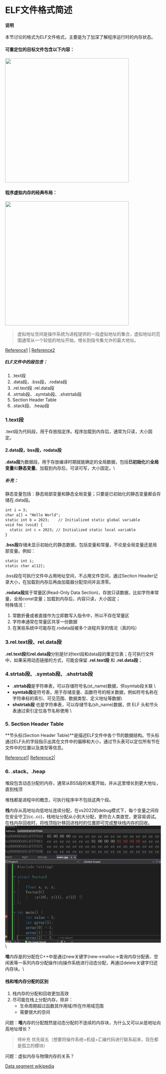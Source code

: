 # ELF文件格式简述

#### 说明
本节讨论的格式为ELF文件格式，主要是为了加深了解程序运行时的内存状态。

#### 可重定位的目标文件包含以下内容：
<picture>
  <img width=400 height=400 src="https://github.com/user-attachments/assets/fd2e0e26-ff90-48f4-aa1a-63bcfa49d2bf">
</picture>


#### 程序虚拟内存的经典布局：

<picture>
  <img width=400 height=400 src="https://github.com/user-attachments/assets/0d4d3542-c8e2-465f-8e6e-9c97498cf0c6">
</picture>

> 虚拟地址空间是操作系统为进程提供的一段虚拟地址的集合，虚拟地址的范围通常从一个较低的地址开始，增长到指令集允许的最大地址。


[Reference1](https://refspecs.linuxbase.org/LSB_3.0.0/LSB-Embedded/LSB-Embedded/specialsections.html#:~:text=)
|
[Reference2](https://www.cnblogs.com/zhcpku/p/14437940.html?utm_source=chatgpt.com)

##### ELF文件中的段包含：
1. .text段
2. .data段，.bss段，.rodata段
3. .rel.text段 .rel.data段
4. .strtab段、.symtab段、.shstrtab段
5. Section Header Table
6. .stack段、.heap段

### 1.text段

.text段为代码段，用于存放指定序。程序加载到内存后，通常为只读，大小固定。

#### 2.data段，bss段，rodata段
**.data段**为数据段，用于存放编译时期就能确定的全局数据，包括**已初始化**的**全局变量**和**静态变量**。加载到内存后，可读可写，大小固定。\
##### 补充：
静态变量包括：静态局部变量和静态全局变量；只要是已初始化的静态变量都会存储在.data段。
```
int i = 3;
char a[] = "Hello World";
static int b = 2023;    // Initialized static global variable
void foo (void) {
  static int c = 2023; // Initialized static local variable
}
```

**.bss段**存储未显示初始化的静态数据，包括变量和常量，不论是全局变量还是局部变量。例如：
```
static int i;
static char a[12];
```
.bss段在可执行文件中占用地址空间，不占用文件空间，通过Section Header记录大小，在加载到内存后再由加载器分配空间并且清零。

**.rodata段**属于常量区(Read-Only Data Section)，存放只读数据，比如字符串常量，全局const变量；加载到内存后，内容只读，大小固定；\
特殊情况：
1. 常数折叠或者直接作为立即数写入指令中，所以不存在常量区
2. 字符串通常在常量区共享一份数据
3. 在某些系统中可能存在.rodata段被多个进程共享的情况（真的吗）

### 3.rel.text段、rel.data段

**.rel.text段**和**rel.data段**分别是针对text段和data段的重定位表；在可执行文件中，如果采用动态链接的方式，可能会保留 **.rel.text段** 和 **.rel.data段**；


### 4.strtab段、.symtab段、.shstrtab段

- **.strtab段**是字符串表，可以存储符号名(st_name)数据，供symtab段关联 \
- **symtab段**是符号表，用于存储变量、函数符号的相关数据，例如符号名称在字符串标的索引、可见范围、数据类型、定义地址等数据\
- **shstrtab段** 也是字符串表，可以存储节名(sh_name)数据，供 ELF 头和节头表通过索引定位各节名称使用 \

### 5. Section Header Table

**节头标(Section Header Table)**是描述ELF文件中各个节的数据结构。节头标通过ELF头的字段指示出其在文件中的偏移和大小，通过节头表可以定位所有节在文件中的位置以及类型等信息。



[Reference1](https://docs.oracle.com/cd/E19455-01/806-3773/elf-2/index.html)|
[Reference2](https://refspecs.linuxbase.org/LSB_3.0.0/LSB-Embedded/LSB-Embedded/specialsections.html#:~:text=)|



### 6. .stack、.heap

堆段包含动态分配的内存，通常从BSS段的末尾开始，并从这里增长到更大地址，直到栈顶


堆栈都是进程中的概念，可执行程序中不包括这两个段。

**栈**内存从高地址向低地址连续分配，在vs2022的debug模式下，每个变量之间存在安全守卫(cc..cc)，栈地址分配从小到大分配，更符合人类直觉，更容易调试。在栈内存回收时，将栈顶指针移回进栈时的位置即可完成整块栈内存的回收。\
![alt text](image/image_stack.png)\

**堆**内存是的分配在C++中是通过new关键字(new->malloc->查询内存分配表、空闲表等一系列内存分配操作)向操作系统进行动态分配，再通过delete关键字归还内存块。\


#### 栈和堆内存分配的区别

1. 栈内存的分配和回收更加高效
2. 尽可能在栈上分配内存，除非：
   - 生命周期超过函数其作用域/所在作用域范围
   - 需要很大的空间


问题：**堆**内存的分配既然是动态分配的不连续的内存块，为什么又可以从低地址向高地址增长？

> 待补充 优先级五（想要将操作系统+机组+汇编代码进行联系起来，现在都是孤立的模块）

问题：虚拟内存与物理内存的关系？

[Data segment wikipedia](https://en.wikipedia.org/wiki/Data_segment)




